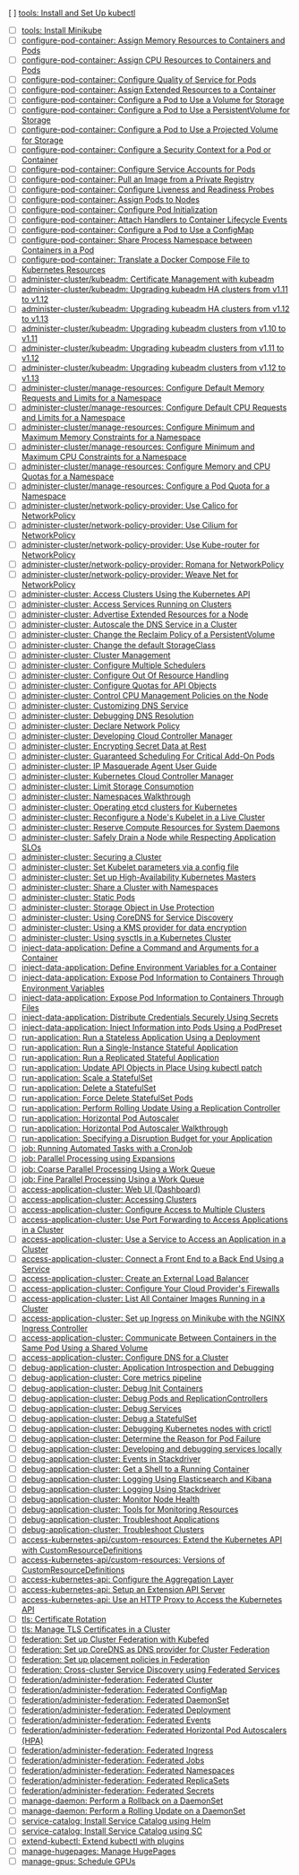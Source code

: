 
[ ] [tools: Install and Set Up kubectl](https://kubernetes.io/docs/tasks/tools/install-kubectl)
* [ ] [tools: Install Minikube](https://kubernetes.io/docs/tasks/tools/install-minikube)
* [ ] [configure-pod-container: Assign Memory Resources to Containers and Pods](https://kubernetes.io/docs/tasks/configure-pod-container/assign-memory-resource)
* [ ] [configure-pod-container: Assign CPU Resources to Containers and Pods](https://kubernetes.io/docs/tasks/configure-pod-container/assign-cpu-resource)
* [ ] [configure-pod-container: Configure Quality of Service for Pods](https://kubernetes.io/docs/tasks/configure-pod-container/quality-service-pod)
* [ ] [configure-pod-container: Assign Extended Resources to a Container](https://kubernetes.io/docs/tasks/configure-pod-container/extended-resource)
* [ ] [configure-pod-container: Configure a Pod to Use a Volume for Storage](https://kubernetes.io/docs/tasks/configure-pod-container/configure-volume-storage)
* [ ] [configure-pod-container: Configure a Pod to Use a PersistentVolume for Storage](https://kubernetes.io/docs/tasks/configure-pod-container/configure-persistent-volume-storage)
* [ ] [configure-pod-container: Configure a Pod to Use a Projected Volume for Storage](https://kubernetes.io/docs/tasks/configure-pod-container/configure-projected-volume-storage)
* [ ] [configure-pod-container: Configure a Security Context for a Pod or Container](https://kubernetes.io/docs/tasks/configure-pod-container/security-context)
* [ ] [configure-pod-container: Configure Service Accounts for Pods](https://kubernetes.io/docs/tasks/configure-pod-container/configure-service-account)
* [ ] [configure-pod-container: Pull an Image from a Private Registry](https://kubernetes.io/docs/tasks/configure-pod-container/pull-image-private-registry)
* [ ] [configure-pod-container: Configure Liveness and Readiness Probes](https://kubernetes.io/docs/tasks/configure-pod-container/configure-liveness-readiness-probes)
* [ ] [configure-pod-container: Assign Pods to Nodes](https://kubernetes.io/docs/tasks/configure-pod-container/assign-pods-nodes)
* [ ] [configure-pod-container: Configure Pod Initialization](https://kubernetes.io/docs/tasks/configure-pod-container/configure-pod-initialization)
* [ ] [configure-pod-container: Attach Handlers to Container Lifecycle Events](https://kubernetes.io/docs/tasks/configure-pod-container/attach-handler-lifecycle-event)
* [ ] [configure-pod-container: Configure a Pod to Use a ConfigMap](https://kubernetes.io/docs/tasks/configure-pod-container/configure-pod-configmap)
* [ ] [configure-pod-container: Share Process Namespace between Containers in a Pod](https://kubernetes.io/docs/tasks/configure-pod-container/share-process-namespace)
* [ ] [configure-pod-container: Translate a Docker Compose File to Kubernetes Resources](https://kubernetes.io/docs/tasks/configure-pod-container/translate-compose-kubernetes)
* [ ] [administer-cluster/kubeadm: Certificate Management with kubeadm](https://kubernetes.io/docs/tasks/administer-cluster/kubeadm/kubeadm-certs)
* [ ] [administer-cluster/kubeadm: Upgrading kubeadm HA clusters from v1.11 to v1.12](https://kubernetes.io/docs/tasks/administer-cluster/kubeadm/kubeadm-upgrade-ha-1-12)
* [ ] [administer-cluster/kubeadm: Upgrading kubeadm HA clusters from v1.12 to v1.13](https://kubernetes.io/docs/tasks/administer-cluster/kubeadm/kubeadm-upgrade-ha-1-13)
* [ ] [administer-cluster/kubeadm: Upgrading kubeadm clusters from v1.10 to v1.11](https://kubernetes.io/docs/tasks/administer-cluster/kubeadm/kubeadm-upgrade-1-11)
* [ ] [administer-cluster/kubeadm: Upgrading kubeadm clusters from v1.11 to v1.12](https://kubernetes.io/docs/tasks/administer-cluster/kubeadm/kubeadm-upgrade-1-12)
* [ ] [administer-cluster/kubeadm: Upgrading kubeadm clusters from v1.12 to v1.13](https://kubernetes.io/docs/tasks/administer-cluster/kubeadm/kubeadm-upgrade-1-13)
* [ ] [administer-cluster/manage-resources: Configure Default Memory Requests and Limits for a Namespace](https://kubernetes.io/docs/tasks/administer-cluster/manage-resources/memory-default-namespace)
* [ ] [administer-cluster/manage-resources: Configure Default CPU Requests and Limits for a Namespace](https://kubernetes.io/docs/tasks/administer-cluster/manage-resources/cpu-default-namespace)
* [ ] [administer-cluster/manage-resources: Configure Minimum and Maximum Memory Constraints for a Namespace](https://kubernetes.io/docs/tasks/administer-cluster/manage-resources/memory-constraint-namespace)
* [ ] [administer-cluster/manage-resources: Configure Minimum and Maximum CPU Constraints for a Namespace](https://kubernetes.io/docs/tasks/administer-cluster/manage-resources/cpu-constraint-namespace)
* [ ] [administer-cluster/manage-resources: Configure Memory and CPU Quotas for a Namespace](https://kubernetes.io/docs/tasks/administer-cluster/manage-resources/quota-memory-cpu-namespace)
* [ ] [administer-cluster/manage-resources: Configure a Pod Quota for a Namespace](https://kubernetes.io/docs/tasks/administer-cluster/manage-resources/quota-pod-namespace)
* [ ] [administer-cluster/network-policy-provider: Use Calico for NetworkPolicy](https://kubernetes.io/docs/tasks/administer-cluster/network-policy-provider/calico-network-policy)
* [ ] [administer-cluster/network-policy-provider: Use Cilium for NetworkPolicy](https://kubernetes.io/docs/tasks/administer-cluster/network-policy-provider/cilium-network-policy)
* [ ] [administer-cluster/network-policy-provider: Use Kube-router for NetworkPolicy](https://kubernetes.io/docs/tasks/administer-cluster/network-policy-provider/kube-router-network-policy)
* [ ] [administer-cluster/network-policy-provider: Romana for NetworkPolicy](https://kubernetes.io/docs/tasks/administer-cluster/network-policy-provider/romana-network-policy)
* [ ] [administer-cluster/network-policy-provider: Weave Net for NetworkPolicy](https://kubernetes.io/docs/tasks/administer-cluster/network-policy-provider/weave-network-policy)
* [ ] [administer-cluster: Access Clusters Using the Kubernetes API](https://kubernetes.io/docs/tasks/administer-cluster/access-cluster-api)
* [ ] [administer-cluster: Access Services Running on Clusters](https://kubernetes.io/docs/tasks/administer-cluster/access-cluster-services)
* [ ] [administer-cluster: Advertise Extended Resources for a Node](https://kubernetes.io/docs/tasks/administer-cluster/extended-resource-node)
* [ ] [administer-cluster: Autoscale the DNS Service in a Cluster](https://kubernetes.io/docs/tasks/administer-cluster/dns-horizontal-autoscaling)
* [ ] [administer-cluster: Change the Reclaim Policy of a PersistentVolume](https://kubernetes.io/docs/tasks/administer-cluster/change-pv-reclaim-policy)
* [ ] [administer-cluster: Change the default StorageClass](https://kubernetes.io/docs/tasks/administer-cluster/change-default-storage-class)
* [ ] [administer-cluster: Cluster Management](https://kubernetes.io/docs/tasks/administer-cluster/cluster-management)
* [ ] [administer-cluster: Configure Multiple Schedulers](https://kubernetes.io/docs/tasks/administer-cluster/configure-multiple-schedulers)
* [ ] [administer-cluster: Configure Out Of Resource Handling](https://kubernetes.io/docs/tasks/administer-cluster/out-of-resource)
* [ ] [administer-cluster: Configure Quotas for API Objects](https://kubernetes.io/docs/tasks/administer-cluster/quota-api-object)
* [ ] [administer-cluster: Control CPU Management Policies on the Node](https://kubernetes.io/docs/tasks/administer-cluster/cpu-management-policies)
* [ ] [administer-cluster: Customizing DNS Service](https://kubernetes.io/docs/tasks/administer-cluster/dns-custom-nameservers)
* [ ] [administer-cluster: Debugging DNS Resolution](https://kubernetes.io/docs/tasks/administer-cluster/dns-debugging-resolution)
* [ ] [administer-cluster: Declare Network Policy](https://kubernetes.io/docs/tasks/administer-cluster/declare-network-policy)
* [ ] [administer-cluster: Developing Cloud Controller Manager](https://kubernetes.io/docs/tasks/administer-cluster/developing-cloud-controller-manager)
* [ ] [administer-cluster: Encrypting Secret Data at Rest](https://kubernetes.io/docs/tasks/administer-cluster/encrypt-data)
* [ ] [administer-cluster: Guaranteed Scheduling For Critical Add-On Pods](https://kubernetes.io/docs/tasks/administer-cluster/guaranteed-scheduling-critical-addon-pods)
* [ ] [administer-cluster: IP Masquerade Agent User Guide](https://kubernetes.io/docs/tasks/administer-cluster/ip-masq-agent)
* [ ] [administer-cluster: Kubernetes Cloud Controller Manager](https://kubernetes.io/docs/tasks/administer-cluster/running-cloud-controller)
* [ ] [administer-cluster: Limit Storage Consumption](https://kubernetes.io/docs/tasks/administer-cluster/limit-storage-consumption)
* [ ] [administer-cluster: Namespaces Walkthrough](https://kubernetes.io/docs/tasks/administer-cluster/namespaces-walkthrough)
* [ ] [administer-cluster: Operating etcd clusters for Kubernetes](https://kubernetes.io/docs/tasks/administer-cluster/configure-upgrade-etcd)
* [ ] [administer-cluster: Reconfigure a Node's Kubelet in a Live Cluster](https://kubernetes.io/docs/tasks/administer-cluster/reconfigure-kubelet)
* [ ] [administer-cluster: Reserve Compute Resources for System Daemons](https://kubernetes.io/docs/tasks/administer-cluster/reserve-compute-resources)
* [ ] [administer-cluster: Safely Drain a Node while Respecting Application SLOs](https://kubernetes.io/docs/tasks/administer-cluster/safely-drain-node)
* [ ] [administer-cluster: Securing a Cluster](https://kubernetes.io/docs/tasks/administer-cluster/securing-a-cluster)
* [ ] [administer-cluster: Set Kubelet parameters via a config file](https://kubernetes.io/docs/tasks/administer-cluster/kubelet-config-file)
* [ ] [administer-cluster: Set up High-Availability Kubernetes Masters](https://kubernetes.io/docs/tasks/administer-cluster/highly-available-master)
* [ ] [administer-cluster: Share a Cluster with Namespaces](https://kubernetes.io/docs/tasks/administer-cluster/namespaces)
* [ ] [administer-cluster: Static Pods](https://kubernetes.io/docs/tasks/administer-cluster/static-pod)
* [ ] [administer-cluster: Storage Object in Use Protection](https://kubernetes.io/docs/tasks/administer-cluster/storage-object-in-use-protection)
* [ ] [administer-cluster: Using CoreDNS for Service Discovery](https://kubernetes.io/docs/tasks/administer-cluster/coredns)
* [ ] [administer-cluster: Using a KMS provider for data encryption](https://kubernetes.io/docs/tasks/administer-cluster/kms-provider)
* [ ] [administer-cluster: Using sysctls in a Kubernetes Cluster](https://kubernetes.io/docs/tasks/administer-cluster/sysctl-cluster)
* [ ] [inject-data-application: Define a Command and Arguments for a Container](https://kubernetes.io/docs/tasks/inject-data-application/define-command-argument-container)
* [ ] [inject-data-application: Define Environment Variables for a Container](https://kubernetes.io/docs/tasks/inject-data-application/define-environment-variable-container)
* [ ] [inject-data-application: Expose Pod Information to Containers Through Environment Variables](https://kubernetes.io/docs/tasks/inject-data-application/environment-variable-expose-pod-information)
* [ ] [inject-data-application: Expose Pod Information to Containers Through Files](https://kubernetes.io/docs/tasks/inject-data-application/downward-api-volume-expose-pod-information)
* [ ] [inject-data-application: Distribute Credentials Securely Using Secrets](https://kubernetes.io/docs/tasks/inject-data-application/distribute-credentials-secure)
* [ ] [inject-data-application: Inject Information into Pods Using a PodPreset](https://kubernetes.io/docs/tasks/inject-data-application/podpreset)
* [ ] [run-application: Run a Stateless Application Using a Deployment](https://kubernetes.io/docs/tasks/run-application/run-stateless-application-deployment)
* [ ] [run-application: Run a Single-Instance Stateful Application](https://kubernetes.io/docs/tasks/run-application/run-single-instance-stateful-application)
* [ ] [run-application: Run a Replicated Stateful Application](https://kubernetes.io/docs/tasks/run-application/run-replicated-stateful-application)
* [ ] [run-application: Update API Objects in Place Using kubectl patch](https://kubernetes.io/docs/tasks/run-application/update-api-object-kubectl-patch)
* [ ] [run-application: Scale a StatefulSet](https://kubernetes.io/docs/tasks/run-application/scale-stateful-set)
* [ ] [run-application: Delete a StatefulSet](https://kubernetes.io/docs/tasks/run-application/delete-stateful-set)
* [ ] [run-application: Force Delete StatefulSet Pods](https://kubernetes.io/docs/tasks/run-application/force-delete-stateful-set-pod)
* [ ] [run-application: Perform Rolling Update Using a Replication Controller](https://kubernetes.io/docs/tasks/run-application/rolling-update-replication-controller)
* [ ] [run-application: Horizontal Pod Autoscaler](https://kubernetes.io/docs/tasks/run-application/horizontal-pod-autoscale)
* [ ] [run-application: Horizontal Pod Autoscaler Walkthrough](https://kubernetes.io/docs/tasks/run-application/horizontal-pod-autoscale-walkthrough)
* [ ] [run-application: Specifying a Disruption Budget for your Application](https://kubernetes.io/docs/tasks/run-application/configure-pdb)
* [ ] [job: Running Automated Tasks with a CronJob](https://kubernetes.io/docs/tasks/job/automated-tasks-with-cron-jobs)
* [ ] [job: Parallel Processing using Expansions](https://kubernetes.io/docs/tasks/job/parallel-processing-expansion)
* [ ] [job: Coarse Parallel Processing Using a Work Queue](https://kubernetes.io/docs/tasks/job/coarse-parallel-processing-work-queue)
* [ ] [job: Fine Parallel Processing Using a Work Queue](https://kubernetes.io/docs/tasks/job/fine-parallel-processing-work-queue)
* [ ] [access-application-cluster: Web UI (Dashboard)](https://kubernetes.io/docs/tasks/access-application-cluster/web-ui-dashboard)
* [ ] [access-application-cluster: Accessing Clusters](https://kubernetes.io/docs/tasks/access-application-cluster/access-cluster)
* [ ] [access-application-cluster: Configure Access to Multiple Clusters](https://kubernetes.io/docs/tasks/access-application-cluster/configure-access-multiple-clusters)
* [ ] [access-application-cluster: Use Port Forwarding to Access Applications in a Cluster](https://kubernetes.io/docs/tasks/access-application-cluster/port-forward-access-application-cluster)
* [ ] [access-application-cluster: Use a Service to Access an Application in a Cluster](https://kubernetes.io/docs/tasks/access-application-cluster/service-access-application-cluster)
* [ ] [access-application-cluster: Connect a Front End to a Back End Using a Service](https://kubernetes.io/docs/tasks/access-application-cluster/connecting-frontend-backend)
* [ ] [access-application-cluster: Create an External Load Balancer](https://kubernetes.io/docs/tasks/access-application-cluster/create-external-load-balancer)
* [ ] [access-application-cluster: Configure Your Cloud Provider's Firewalls](https://kubernetes.io/docs/tasks/access-application-cluster/configure-cloud-provider-firewall)
* [ ] [access-application-cluster: List All Container Images Running in a Cluster](https://kubernetes.io/docs/tasks/access-application-cluster/list-all-running-container-images)
* [ ] [access-application-cluster: Set up Ingress on Minikube with the NGINX Ingress Controller](https://kubernetes.io/docs/tasks/access-application-cluster/ingress-minikube)
* [ ] [access-application-cluster: Communicate Between Containers in the Same Pod Using a Shared Volume](https://kubernetes.io/docs/tasks/access-application-cluster/communicate-containers-same-pod-shared-volume)
* [ ] [access-application-cluster: Configure DNS for a Cluster](https://kubernetes.io/docs/tasks/access-application-cluster/configure-dns-cluster)
* [ ] [debug-application-cluster: Application Introspection and Debugging](https://kubernetes.io/docs/tasks/debug-application-cluster/debug-application-introspection)
* [ ] [debug-application-cluster: Core metrics pipeline](https://kubernetes.io/docs/tasks/debug-application-cluster/core-metrics-pipeline)
* [ ] [debug-application-cluster: Debug Init Containers](https://kubernetes.io/docs/tasks/debug-application-cluster/debug-init-containers)
* [ ] [debug-application-cluster: Debug Pods and ReplicationControllers](https://kubernetes.io/docs/tasks/debug-application-cluster/debug-pod-replication-controller)
* [ ] [debug-application-cluster: Debug Services](https://kubernetes.io/docs/tasks/debug-application-cluster/debug-service)
* [ ] [debug-application-cluster: Debug a StatefulSet](https://kubernetes.io/docs/tasks/debug-application-cluster/debug-stateful-set)
* [ ] [debug-application-cluster: Debugging Kubernetes nodes with crictl](https://kubernetes.io/docs/tasks/debug-application-cluster/crictl)
* [ ] [debug-application-cluster: Determine the Reason for Pod Failure](https://kubernetes.io/docs/tasks/debug-application-cluster/determine-reason-pod-failure)
* [ ] [debug-application-cluster: Developing and debugging services locally](https://kubernetes.io/docs/tasks/debug-application-cluster/local-debugging)
* [ ] [debug-application-cluster: Events in Stackdriver](https://kubernetes.io/docs/tasks/debug-application-cluster/events-stackdriver)
* [ ] [debug-application-cluster: Get a Shell to a Running Container](https://kubernetes.io/docs/tasks/debug-application-cluster/get-shell-running-container)
* [ ] [debug-application-cluster: Logging Using Elasticsearch and Kibana](https://kubernetes.io/docs/tasks/debug-application-cluster/logging-elasticsearch-kibana)
* [ ] [debug-application-cluster: Logging Using Stackdriver](https://kubernetes.io/docs/tasks/debug-application-cluster/logging-stackdriver)
* [ ] [debug-application-cluster: Monitor Node Health](https://kubernetes.io/docs/tasks/debug-application-cluster/monitor-node-health)
* [ ] [debug-application-cluster: Tools for Monitoring Resources](https://kubernetes.io/docs/tasks/debug-application-cluster/resource-usage-monitoring)
* [ ] [debug-application-cluster: Troubleshoot Applications](https://kubernetes.io/docs/tasks/debug-application-cluster/debug-application)
* [ ] [debug-application-cluster: Troubleshoot Clusters](https://kubernetes.io/docs/tasks/debug-application-cluster/debug-cluster)
* [ ] [access-kubernetes-api/custom-resources: Extend the Kubernetes API with CustomResourceDefinitions](https://kubernetes.io/docs/tasks/access-kubernetes-api/custom-resources/custom-resource-definitions)
* [ ] [access-kubernetes-api/custom-resources: Versions of CustomResourceDefinitions](https://kubernetes.io/docs/tasks/access-kubernetes-api/custom-resources/custom-resource-definition-versioning)
* [ ] [access-kubernetes-api: Configure the Aggregation Layer](https://kubernetes.io/docs/tasks/access-kubernetes-api/configure-aggregation-layer)
* [ ] [access-kubernetes-api: Setup an Extension API Server](https://kubernetes.io/docs/tasks/access-kubernetes-api/setup-extension-api-server)
* [ ] [access-kubernetes-api: Use an HTTP Proxy to Access the Kubernetes API](https://kubernetes.io/docs/tasks/access-kubernetes-api/http-proxy-access-api)
* [ ] [tls: Certificate Rotation](https://kubernetes.io/docs/tasks/tls/certificate-rotation)
* [ ] [tls: Manage TLS Certificates in a Cluster](https://kubernetes.io/docs/tasks/tls/managing-tls-in-a-cluster)
* [ ] [federation: Set up Cluster Federation with Kubefed](https://kubernetes.io/docs/tasks/federation/set-up-cluster-federation-kubefed)
* [ ] [federation: Set up CoreDNS as DNS provider for Cluster Federation](https://kubernetes.io/docs/tasks/federation/set-up-coredns-provider-federation)
* [ ] [federation: Set up placement policies in Federation](https://kubernetes.io/docs/tasks/federation/set-up-placement-policies-federation)
* [ ] [federation: Cross-cluster Service Discovery using Federated Services](https://kubernetes.io/docs/tasks/federation/federation-service-discovery)
* [ ] [federation/administer-federation: Federated Cluster](https://kubernetes.io/docs/tasks/federation/administer-federation/cluster)
* [ ] [federation/administer-federation: Federated ConfigMap](https://kubernetes.io/docs/tasks/federation/administer-federation/configmap)
* [ ] [federation/administer-federation: Federated DaemonSet](https://kubernetes.io/docs/tasks/federation/administer-federation/daemonset)
* [ ] [federation/administer-federation: Federated Deployment](https://kubernetes.io/docs/tasks/federation/administer-federation/deployment)
* [ ] [federation/administer-federation: Federated Events](https://kubernetes.io/docs/tasks/federation/administer-federation/events)
* [ ] [federation/administer-federation: Federated Horizontal Pod Autoscalers (HPA)](https://kubernetes.io/docs/tasks/federation/administer-federation/hpa)
* [ ] [federation/administer-federation: Federated Ingress](https://kubernetes.io/docs/tasks/federation/administer-federation/ingress)
* [ ] [federation/administer-federation: Federated Jobs](https://kubernetes.io/docs/tasks/federation/administer-federation/job)
* [ ] [federation/administer-federation: Federated Namespaces](https://kubernetes.io/docs/tasks/federation/administer-federation/namespaces)
* [ ] [federation/administer-federation: Federated ReplicaSets](https://kubernetes.io/docs/tasks/federation/administer-federation/replicaset)
* [ ] [federation/administer-federation: Federated Secrets](https://kubernetes.io/docs/tasks/federation/administer-federation/secret)
* [ ] [manage-daemon: Perform a Rollback on a DaemonSet](https://kubernetes.io/docs/tasks/manage-daemon/rollback-daemon-set)
* [ ] [manage-daemon: Perform a Rolling Update on a DaemonSet](https://kubernetes.io/docs/tasks/manage-daemon/update-daemon-set)
* [ ] [service-catalog: Install Service Catalog using Helm](https://kubernetes.io/docs/tasks/service-catalog/install-service-catalog-using-helm)
* [ ] [service-catalog: Install Service Catalog using SC](https://kubernetes.io/docs/tasks/service-catalog/install-service-catalog-using-sc)
* [ ] [extend-kubectl: Extend kubectl with plugins](https://kubernetes.io/docs/tasks/extend-kubectl/kubectl-plugins)
* [ ] [manage-hugepages: Manage HugePages](https://kubernetes.io/docs/tasks/manage-hugepages/scheduling-hugepages)
* [ ] [manage-gpus: Schedule GPUs](https://kubernetes.io/docs/tasks/manage-gpus/scheduling-gpus)
